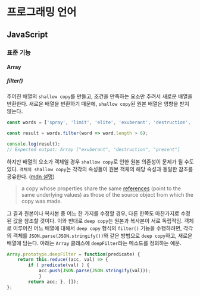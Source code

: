 # 프로그래밍 언어
## JavaScript

### 표준 기능
#### Array
##### filter()
주어진 배열의 `shallow copy`를 만들고, 조건을 만족하는 요소만 추려서 새로운 배열을 반환한다. 새로운 배열을 반환하기 때문에, `shallow copy`된 원본 배열은 영향을 받지 않는다.
```js
const words = ['spray', 'limit', 'elite', 'exuberant', 'destruction', 'present'];

const result = words.filter(word => word.length > 6);

console.log(result);
// Expected output: Array ["exuberant", "destruction", "present"]
```
하지만 배열의 요소가 객체일 경우 `shallow copy`로 인한 원본 의존성이 문제가 될 수도 있다. `객체의 shallow copy`는 각각의 속성들이 원본 객체의 해당 속성과 동일한 참조를 공유한다. ([mdn 설명](https://developer.mozilla.org/en-US/docs/Glossary/Shallow_copy))
>a copy whose properties share the same [references](https://developer.mozilla.org/en-US/docs/Glossary/Object_reference) (point to the same underlying values) as those of the source object from which the copy was made.

그 결과 원본이나 복사본 중 어느 한 가지를 수정할 경우, 다른 한쪽도 마찬가지로 수정된 값을 참조할 것이다. 
이와 반대로 `deep copy`는 원본과 복사본이 서로 독립적임. 객체로 이루어진 어느 배열에 대해서 `deep copy` 형식의 `filter()` 기능을 수행하려면, 각각의 객체를 `JSON.parse(JSON.stringify())`와 같은 방법으로 `deep copy`하고, 새로운 배열에 담는다. 아래는 `Array` 클래스에 `deepFilter`라는 메소드를 정의하는 예문.
```js
Array.prototype.deepFilter = function(predicate) { 
	return this.reduce((acc, val) => { 
		if ( predicate(val) ) { 	
			acc.push(JSON.parse(JSON.stringify(val)));
			} 
		return acc; }, []);
};
```